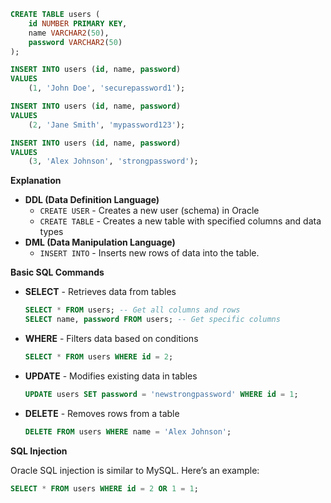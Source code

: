 ```sql
CREATE TABLE users (
    id NUMBER PRIMARY KEY,
    name VARCHAR2(50),
    password VARCHAR2(50)
);

INSERT INTO users (id, name, password)
VALUES 
    (1, 'John Doe', 'securepassword1');

INSERT INTO users (id, name, password)
VALUES 
    (2, 'Jane Smith', 'mypassword123');

INSERT INTO users (id, name, password)
VALUES 
    (3, 'Alex Johnson', 'strongpassword');
```

**Explanation**

* **DDL (Data Definition Language)**
    * `CREATE USER` - Creates a new user (schema) in Oracle
    * `CREATE TABLE` -  Creates a new table with specified columns and data types 
* **DML (Data Manipulation Language)** 
    * `INSERT INTO` - Inserts new rows of data into the table.

**Basic SQL Commands**

* **SELECT** - Retrieves data from tables
   ```sql
   SELECT * FROM users; -- Get all columns and rows
   SELECT name, password FROM users; -- Get specific columns
   ```
* **WHERE** - Filters data based on conditions
   ```sql
   SELECT * FROM users WHERE id = 2; 
   ```
* **UPDATE** - Modifies existing data in tables
    ```sql
    UPDATE users SET password = 'newstrongpassword' WHERE id = 1;
    ```
* **DELETE** - Removes rows from a table
    ```sql
    DELETE FROM users WHERE name = 'Alex Johnson';
    ```

**SQL Injection**

Oracle SQL injection is similar to MySQL. Here’s an example:

```sql
SELECT * FROM users WHERE id = 2 OR 1 = 1;
```